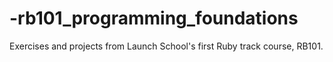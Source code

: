 # -rb101_programming_foundations
 Exercises and projects from Launch School's first Ruby track course, RB101. 
